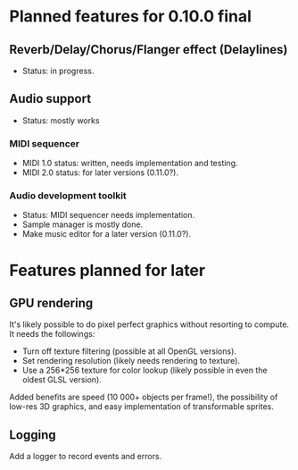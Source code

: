 # Planned features for 0.10.0 final

## Reverb/Delay/Chorus/Flanger effect (Delaylines) 

* Status: in progress.

## Audio support

* Status: mostly works

### MIDI sequencer

* MIDI 1.0 status: written, needs implementation and testing.
* MIDI 2.0 status: for later versions (0.11.0?).

### Audio development toolkit

* Status: MIDI sequencer needs implementation.
* Sample manager is mostly done.
* Make music editor for a later version (0.11.0?).

# Features planned for later

## GPU rendering

It's likely possible to do pixel perfect graphics without resorting to compute. It needs the followings:

* Turn off texture filtering (possible at all OpenGL versions).
* Set rendering resolution (likely needs rendering to texture).
* Use a 256*256 texture for color lookup (likely possible in even the oldest GLSL version).

Added benefits are speed (10 000+ objects per frame!), the possibility of low-res 3D graphics, and easy implementation of transformable sprites.

## Logging

Add a logger to record events and errors.